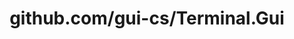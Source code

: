 ---
layout: post
title: github.com/gui-cs/Terminal.Gui
categories: link
tags: [انگلیسی, برنامه‌نویسی]
---
